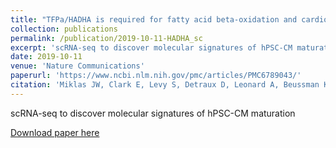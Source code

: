 ```yaml
---
title: "TFPa/HADHA is required for fatty acid beta-oxidation and cardiolipin re-modeling in human cardiomyocytes"
collection: publications
permalink: /publication/2019-10-11-HADHA_sc
excerpt: 'scRNA-seq to discover molecular signatures of hPSC-CM maturation'
date: 2019-10-11
venue: 'Nature Communications'
paperurl: 'https://www.ncbi.nlm.nih.gov/pmc/articles/PMC6789043/'
citation: 'Miklas JW, Clark E, Levy S, Detraux D, Leonard A, Beussman K, Showalter MR, Smith AT, Hofsteen P, Yang X, Macadangdang J, Manninen T, Raftery D, Madan A, Suomalainen A, Kim DH, Murry CE, Fiehn O, Sniadecki NJ, Wang Y, Ruohola-Baker H: TFPa/HADHA is required for fatty acid beta-oxidation and cardiolipin re-modeling in human cardiomyocytes. Nat Commun. 10:4671-1, 2019'
---
```

scRNA-seq to discover molecular signatures of hPSC-CM maturation

[Download paper here](https://www.ncbi.nlm.nih.gov/pmc/articles/PMC6789043/)
